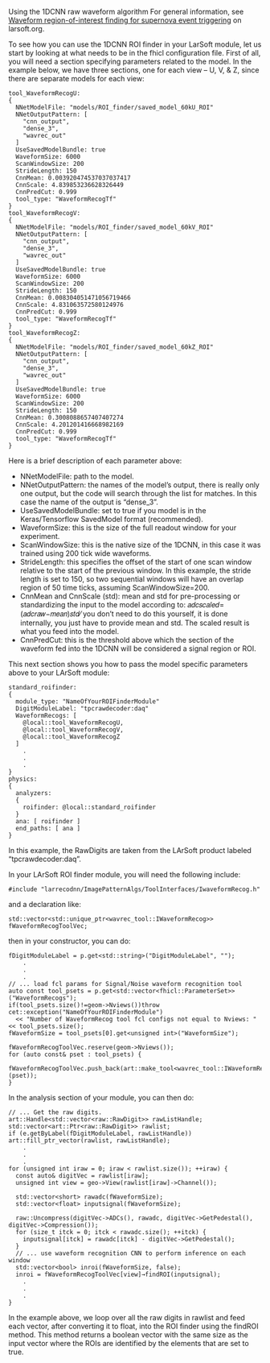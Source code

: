 ﻿Using the 1DCNN raw waveform algorithm 
For general information, see [Waveform region-of-interest finding for supernova event triggering](https://larsoft.org/waveform-region/) on larsoft.org.

To see how you can use the 1DCNN ROI finder in your LarSoft module, let us start by looking at what needs to be in the fhicl configuration file. First of all, you will need a section specifying parameters related to the model. In the example below, we have three sections, one for each view – U, V, & Z, since there are separate models for each view:
```
tool_WaveformRecogU:
{
  NNetModelFile: "models/ROI_finder/saved_model_60kU_ROI"
  NNetOutputPattern: [
    "cnn_output",
    "dense_3",
    "wavrec_out"
  ]
  UseSavedModelBundle: true
  WaveformSize: 6000
  ScanWindowSize: 200
  StrideLength: 150
  CnnMean: 0.003920474537037037417
  CnnScale: 4.839853236628326449
  CnnPredCut: 0.999
  tool_type: "WaveformRecogTf"
}
tool_WaveformRecogV:
{
  NNetModelFile: "models/ROI_finder/saved_model_60kV_ROI"
  NNetOutputPattern: [
    "cnn_output",
    "dense_3",
    "wavrec_out"
  ]
  UseSavedModelBundle: true
  WaveformSize: 6000
  ScanWindowSize: 200
  StrideLength: 150
  CnnMean: 0.008304051471056719466
  CnnScale: 4.831063572580124976
  CnnPredCut: 0.999
  tool_type: "WaveformRecogTf"
}
tool_WaveformRecogZ:
{
  NNetModelFile: "models/ROI_finder/saved_model_60kZ_ROI"
  NNetOutputPattern: [
    "cnn_output",
    "dense_3",
    "wavrec_out"
  ]
  UseSavedModelBundle: true
  WaveformSize: 6000
  ScanWindowSize: 200
  StrideLength: 150
  CnnMean: 0.3008088657407407274
  CnnScale: 4.201201416668982169
  CnnPredCut: 0.999
  tool_type: "WaveformRecogTf"
}
```
Here is a brief description of each parameter above:
- NNetModelFile: path to the model.
- NNetOutputPattern: the names of the model’s output, there is really only one output, but the code will search through the list for matches. In this case the name of the output is “dense_3”.
- UseSavedModelBundle: set to true if you model is in the Keras/Tensorflow SavedModel format (recommended).
- WaveformSize: this is the size of the full readout window for your experiment.
- ScanWindowSize: this is the native size of the 1DCNN, in this case it was trained using 200 tick wide waveforms.
- StrideLength: this specifies the offset of the start of one scan window relative to the start of the previous window. In this example, the stride length is set to 150, so two sequential windows will have an overlap region of 50 time ticks, assuming ScanWindowSize=200.
- CnnMean and CnnScale (std): mean and std for pre-processing or standardizing the input to the model according to:
𝑎𝑑𝑐𝑠𝑐𝑎𝑙𝑒𝑑=(𝑎𝑑𝑐𝑟𝑎𝑤−𝑚𝑒𝑎𝑛)𝑠𝑡𝑑⁄
you don’t need to do this yourself, it is done internally, you just have to provide mean and std. The scaled result is what you feed into the model.
- CnnPredCut: this is the threshold above which the section of the waveform fed into the 1DCNN will be considered a signal region or ROI.

  
This next section shows you how to pass the model specific parameters above to your LArSoft module:
```
standard_roifinder:
{
  module_type: "NameOfYourROIFinderModule"
  DigitModuleLabel: "tpcrawdecoder:daq"
  WaveformRecogs: [
    @local::tool_WaveformRecogU,
    @local::tool_WaveformRecogV,
    @local::tool_WaveformRecogZ
  ]
    .
    .
    .
}
physics:
{
  analyzers:
  {
    roifinder: @local::standard_roifinder
  }
  ana: [ roifinder ]
  end_paths: [ ana ]
}
```

In this example, the RawDigits are taken from the LArSoft product labeled “tpcrawdecoder:daq”.

In your LArSoft ROI finder module, you will need the following include:

`#include "larrecodnn/ImagePatternAlgs/ToolInterfaces/IwaveformRecog.h"`

and a declaration like:

`std::vector<std::unique_ptr<wavrec_tool::IWaveformRecog>> fWaveformRecogToolVec;`

then in your constructor, you can do:
```
fDigitModuleLabel = p.get<std::string>("DigitModuleLabel", "");
    .
    .
    .
// ... load fcl params for Signal/Noise waveform recognition tool
auto const tool_psets = p.get<std::vector<fhicl::ParameterSet>>("WaveformRecogs");
if(tool_psets.size()!=geom->Nviews())throw cet::exception("NameOfYourROIFinderModule")
  << "Number of WaveformRecog tool fcl configs not equal to Nviews: " << tool_psets.size();
fWaveformSize = tool_psets[0].get<unsigned int>("WaveformSize");

fWaveformRecogToolVec.reserve(geom->Nviews());
for (auto const& pset : tool_psets) {
  fWaveformRecogToolVec.push_back(art::make_tool<wavrec_tool::IWaveformRecog>(pset));
}
```

In the analysis section of your module, you can then do:
```
// ... Get the raw digits.
art::Handle<std::vector<raw::RawDigit>> rawListHandle;
std::vector<art::Ptr<raw::RawDigit>> rawlist;
if (e.getByLabel(fDigitModuleLabel, rawListHandle)) art::fill_ptr_vector(rawlist, rawListHandle);
    .
    .
    .
for (unsigned int iraw = 0; iraw < rawlist.size()); ++iraw) {
  const auto& digitVec = rawlist[iraw];
  unsigned int view = geo->View(rawlist[iraw]->Channel());

  std::vector<short> rawadc(fWaveformSize);
  std::vector<float> inputsignal(fWaveformSize);

  raw::Uncompress(digitVec->ADCs(), rawadc, digitVec->GetPedestal(), digitVec->Compression());
  for (size_t itck = 0; itck < rawadc.size(); ++itck) {
    inputsignal[itck] = rawadc[itck] - digitVec->GetPedestal();
  }
  // ... use waveform recognition CNN to perform inference on each window
  std::vector<bool> inroi(fWaveformSize, false);
  inroi = fWaveformRecogToolVec[view]→findROI(inputsignal);
    .
    .
    .
}
```
In the example above, we loop over all the raw digits in rawlist and feed each vector, after converting it to float, into the ROI finder using the findROI method. This method returns a boolean vector with the same size as the input vector where the ROIs are identified by the elements that are set to true.

